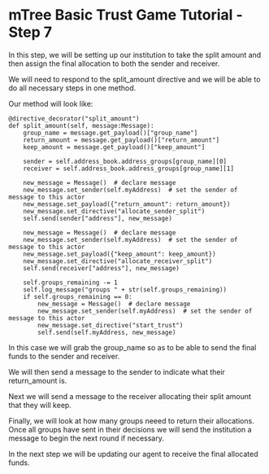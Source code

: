 # mTree Basic Trust Game Tutorial - Step 7

In this step, we will be setting up our institution to take the split amount and then assign the final allocation to both the sender and receiver.

We will need to respond to the split_amount directive and we will be able to do all necessary steps in one method.

Our method will look like:

```
@directive_decorator("split_amount")
def split_amount(self, message:Message):
    group_name = message.get_payload()["group_name"]
    return_amount = message.get_payload()["return_amount"]
    keep_amount = message.get_payload()["keep_amount"]
    
    sender = self.address_book.address_groups[group_name][0]    
    receiver = self.address_book.address_groups[group_name][1]

    new_message = Message()  # declare message
    new_message.set_sender(self.myAddress)  # set the sender of message to this actor
    new_message.set_payload({"return_amount": return_amount})
    new_message.set_directive("allocate_sender_split")
    self.send(sender["address"], new_message)  

    new_message = Message()  # declare message
    new_message.set_sender(self.myAddress)  # set the sender of message to this actor
    new_message.set_payload({"keep_amount": keep_amount})
    new_message.set_directive("allocate_receiver_split")
    self.send(receiver["address"], new_message)
    
    self.groups_remaining -= 1
    self.log_message("groups " + str(self.groups_remaining))
    if self.groups_remaining == 0:
        new_message = Message()  # declare message
        new_message.set_sender(self.myAddress)  # set the sender of message to this actor
        new_message.set_directive("start_trust")
        self.send(self.myAddress, new_message)
```        

In this case we will grab the group_name so as to be able to send the final funds to the sender and receiver.

We will then send a message to the sender to indicate what their return_amount is.

Next we will send a message to the receiver allocating their split amount that they will keep.

Finally, we will look at how many groups neeed to return their allocations. Once all groups have sent in their decisions we will send the institution a message to begin the next round if necessary.

In the next step we will be updating our agent to receive the final allocated funds.